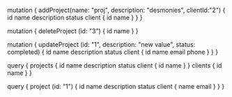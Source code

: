 mutation {
  addProject(name: "proj", description: "desmonies", clientId:"2") {
    id
    name
    description
    status
    client {
      id
      name
    }
  }
}

mutation {
  deleteProject (id: "3") {
    id
    name
  }
}

mutation {
  updateProject (id: "1", description: "new value", status: completed) {
    id
    name
    description
    status
    client {
      id
      name
      email
      phone
    }
  }
}

query {
  projects {
    id
    name
    description
    status
    client {
      id
      name
    }
  }
  clients {
    id
    name
  }
}

query {
  project (id: "1") {
    id
    name
    description
    status
    client {
      name
      email
    }
  }
}